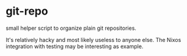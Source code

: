 # git-repo

small helper script to organize plain git repositories.

It's relatively hacky and most likely useless to anyone else. The Nixos integration with testing may be interesting as example.
